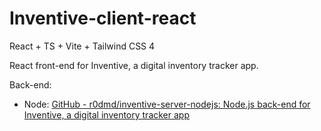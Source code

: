 # Inventive-client-react

React + TS + Vite + Tailwind CSS 4

React front-end for Inventive, a digital inventory tracker app.

Back-end:

- Node: [GitHub - r0dmd/inventive-server-nodejs: Node.js back-end for Inventive, a digital inventory tracker app](https://github.com/r0dmd/inventive-server-nodejs)
